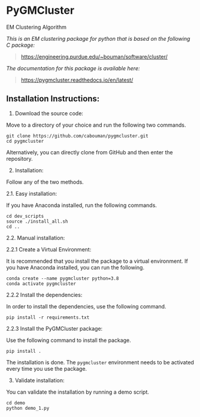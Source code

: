 # PyGMCluster 
EM Clustering Algorithm

*This is an EM clustering package for python that is based on the following C package:*
>https://engineering.purdue.edu/~bouman/software/cluster/

*The documentation for this package is available here:*
>https://pygmcluster.readthedocs.io/en/latest/

## Installation Instructions:
1. Download the source code:

  Move to a directory of your choice and run the following two commands.

```
git clone https://github.com/cabouman/pygmcluster.git
cd pygmcluster
```
	
  Alternatively, you can directly clone from GitHub and then enter the repository.

2. Installation:

  Follow any of the two methods.

2.1. Easy installation:

  If you have Anaconda installed, run the following commands.
	  
```
cd dev_scripts
source ./install_all.sh
cd ..
```
		
2.2. Manual installation:

2.2.1 Create a Virtual Environment:

  It is recommended that you install the package to a virtual environment.
  If you have Anaconda installed, you can run the following.

```
conda create --name pygmcluster python=3.8
conda activate pygmcluster
```

2.2.2 Install the dependencies:

  In order to install the dependencies, use the following command.

```
pip install -r requirements.txt
```

2.2.3 Install the PyGMCluster package:

  Use the following command to install the package.

```
pip install .
```

  The installation is done. The ``pygmcluster`` environment needs to be activated every time you use the package.


3. Validate installation:

  You can validate the installation by running a demo script.
  
```
cd demo
python demo_1.py
```



